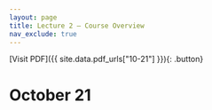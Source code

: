 ```yaml
---
layout: page
title: Lecture 2 – Course Overview
nav_exclude: true
---
```

[Visit PDF]({{ site.data.pdf_urls["10-21"] }}){: .button}

# October 21